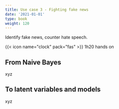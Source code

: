 ```yaml
---
title: Use case 3 - Fighting fake news
date: '2021-01-01'
type: book
weight: 120
---
```


Identify fake news, counter hate speech.

<!--more-->

{{< icon name="clock" pack="fas" >}} 1h20 hands on

## From Naive Bayes

xyz

## To latent variables and models

xyz